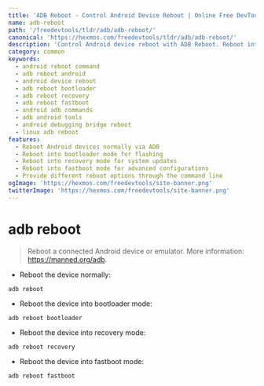 ```yaml
---
title: 'ADB Reboot - Control Android Device Reboot | Online Free DevTools by Hexmos'
name: adb-reboot
path: '/freedevtools/tldr/adb/adb-reboot/'
canonical: 'https://hexmos.com/freedevtools/tldr/adb/adb-reboot/'
description: 'Control Android device reboot with ADB Reboot. Reboot into bootloader, recovery, or fastboot modes instantly using this command-line tool. Free online tool, no registration required.'
category: common
keywords:
  - android reboot command
  - adb reboot android
  - android device reboot
  - adb reboot bootloader
  - adb reboot recovery
  - adb reboot fastboot
  - android adb commands
  - adb android tools
  - android debugging bridge reboot
  - linux adb reboot
features:
  - Reboot Android devices normally via ADB
  - Reboot into bootloader mode for flashing
  - Reboot into recovery mode for system updates
  - Reboot into fastboot mode for advanced configurations
  - Provide different reboot options through the command line
ogImage: 'https://hexmos.com/freedevtools/site-banner.png'
twitterImage: 'https://hexmos.com/freedevtools/site-banner.png'
---
```


# adb reboot

> Reboot a connected Android device or emulator.
> More information: <https://manned.org/adb>.

- Reboot the device normally:

`adb reboot`

- Reboot the device into bootloader mode:

`adb reboot bootloader`

- Reboot the device into recovery mode:

`adb reboot recovery`

- Reboot the device into fastboot mode:

`adb reboot fastboot`
